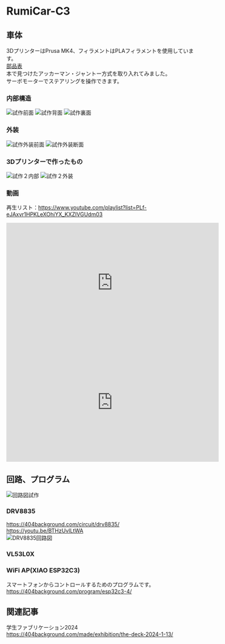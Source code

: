 # RumiCar-C3

## 車体

3DプリンターはPrusa MK4、フィラメントはPLAフィラメントを使用しています。  
[部品表](./部品表.xlsx)  
本で見つけたアッカーマン・ジャントー方式を取り入れてみました。  
サーボモーターでステアリングを操作できます。  

### 内部構造

![試作前面](./Fusion360/試作前面.jpg)
![試作背面](./Fusion360/試作背面.jpg)
![試作裏面](./Fusion360/試作裏面.jpg)

### 外装  

![試作外装前面](./Fusion360/試作外装前面.jpg)
![試作外装断面](./Fusion360/試作外装断面.jpg)

### 3Dプリンターで作ったもの  

![試作２内部](./image/試作２内部.jpg)
![試作２外装](./image/試作２外装.jpg)

### 動画

再生リスト：<https://www.youtube.com/playlist?list=PLf-eJAxvr1HPKLeXOhiYX_KXZIVGUdm03>  

<iframe width="560" height="315" src="https://www.youtube.com/embed/dodTnEqyTwQ?si=Yunk_PS4A1T8-8K-" title="YouTube video player" frameborder="0" allow="accelerometer; autoplay; clipboard-write; encrypted-media; gyroscope; picture-in-picture; web-share" allowfullscreen></iframe>

<iframe width="560" height="315" src="https://www.youtube.com/embed/xrC0_TiMY44?si=yb-NVTNvAgeLHhlM" title="YouTube video player" frameborder="0" allow="accelerometer; autoplay; clipboard-write; encrypted-media; gyroscope; picture-in-picture; web-share" allowfullscreen></iframe>

## 回路、プログラム

![回路図試作](./Quadcept/RumiCar回路図.png)

### DRV8835

<https://404background.com/circuit/drv8835/>  
<https://youtu.be/BTHzUvILtWA>  
![DRV8835回路図](./Quadcept/DRV8835回路図.jpg)  

### VL53L0X

### WiFi AP(XIAO ESP32C3)

スマートフォンからコントロールするためのプログラムです。  
<https://404background.com/program/esp32c3-4/>

## 関連記事

学生ファブリケーション2024  
<https://404background.com/made/exhibition/the-deck-2024-1-13/>
